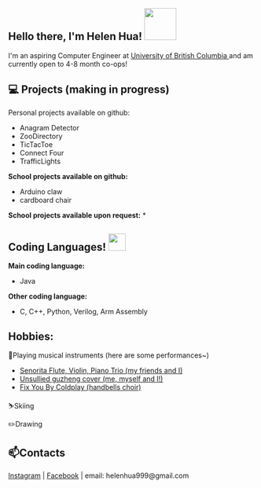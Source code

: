 <h2> Hello there, I'm Helen Hua! <img src="https://media.tenor.com/Wtn8qFUD9EIAAAAM/hello-wave.gif" width="65"></h2>

I'm an aspiring Computer Engineer at <a href="https://www.ubc.ca/">University of British Columbia </a> and am currently open to 4-8 month co-ops!

<h2> 💻 Projects (making in progress)</h2>
Personal projects available on github:

* Anagram Detector  
* ZooDirectory
* TicTacToe 
* Connect Four
* TrafficLights

<b>School projects available on github:</b>
* Arduino claw
* cardboard chair

<b>School projects available upon request:</b>
* 

<h2> Coding Languages! <img src="https://gifdb.com/images/thumbnail/bongo-cat-typing-f393t7cevkw08k3q.gif" width="35"></h2>

<b> Main coding language: </b> 

* Java

<b> Other coding language: </b>

* C, C++, Python, Verilog, Arm Assembly

<h2>Hobbies:</h2>

🎵Playing musical instruments (here are some performances~)
* <a href="https://drive.google.com/file/d/1drr6fn1aSTPCS7d_rdzhv7uKc68kl8WC/view?usp=sharing"> Senorita Flute, Violin, Piano Trio (my friends and I) </a>
* <a href="https://youtu.be/NfVrCQcJQHc"> Unsullied guzheng cover (me, myself and I!)</a>
* <a href="https://drive.google.com/file/d/1XzvmhCfZL8cg4-taBh7CFFhXfqtPId60/view?usp=sharing"> Fix You By Coldplay (handbells choir)</a>

⛷️Skiing 

✏️Drawing


<h2>📫Contacts </h2>
<a href="https://www.instagram.com/helenhua9600/"> Instagram</a> | <a href="https://www.facebook.com/helen.hua.7773"> Facebook</a> | email: helenhua999@gmail.com



<!--
**helenhua9600/helenhua9600** is a ✨ _special_ ✨ repository because its `README.md` (this file) appears on your GitHub profile.

Here are some ideas to get you started:

- 🔭 I’m currently working on ...
- 🌱 I’m currently learning ...
- 👯 I’m looking to collaborate on ...
- 🤔 I’m looking for help with ...
- 💬 Ask me about ...
- 📫 How to reach me: ...
- 😄 Pronouns: ...
- ⚡ Fun fact: ...
<img align='right' src="https://media.giphy.com/media/ieyl9zmCjO4b4t6qoY/giphy.gif" width="230">
-->
